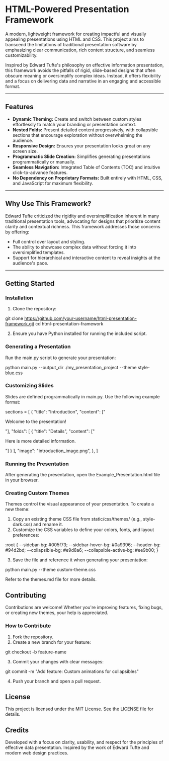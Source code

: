 # HTML-Powered Presentation Framework

A modern, lightweight framework for creating impactful and visually appealing presentations using HTML and CSS. This project aims to transcend the limitations of traditional presentation software by emphasizing clear communication, rich content structure, and seamless customizability.

Inspired by Edward Tufte's philosophy on effective information presentation, this framework avoids the pitfalls of rigid, slide-based designs that often obscure meaning or oversimplify complex ideas. Instead, it offers flexibility and a focus on delivering data and narrative in an engaging and accessible format.

---

## **Features**
- **Dynamic Theming:** Create and switch between custom styles effortlessly to match your branding or presentation context.
- **Nested Folds:** Present detailed content progressively, with collapsible sections that encourage exploration without overwhelming the audience.
- **Responsive Design:** Ensures your presentation looks great on any screen size.
- **Programmatic Slide Creation:** Simplifies generating presentations programmatically or manually.
- **Seamless Navigation:** Integrated Table of Contents (TOC) and intuitive click-to-advance features.
- **No Dependency on Proprietary Formats:** Built entirely with HTML, CSS, and JavaScript for maximum flexibility.

---

## **Why Use This Framework?**
Edward Tufte criticized the rigidity and oversimplification inherent in many traditional presentation tools, advocating for designs that prioritize content clarity and contextual richness. This framework addresses those concerns by offering:
- Full control over layout and styling.
- The ability to showcase complex data without forcing it into oversimplified templates.
- Support for hierarchical and interactive content to reveal insights at the audience's pace.

---

## **Getting Started**

### **Installation**
1. Clone the repository:

git clone https://github.com/your-username/html-presentation-framework.git cd html-presentation-framework


2. Ensure you have Python installed for running the included script.

### **Generating a Presentation**
Run the main.py script to generate your presentation:

python main.py --output_dir ./my_presentation_project --theme style-blue.css


### **Customizing Slides**
Slides are defined programmatically in main.py. Use the following example format:

sections = [ { "title": "Introduction", "content": ["<p>Welcome to the presentation!</p>"], "folds": [ { "title": "Details", "content": ["<p>Here is more detailed information.</p>"] } ], "image": "introduction_image.png", }, ]


### **Running the Presentation**
After generating the presentation, open the Example_Presentation.html file in your browser.

### **Creating Custom Themes**
Themes control the visual appearance of your presentation. To create a new theme:
1. Copy an existing theme CSS file from static/css/themes/ (e.g., style-dark.css) and rename it.
2. Customize the CSS variables to define your colors, fonts, and layout preferences:

:root { --sidebar-bg: #005f73; --sidebar-hover-bg: #0a9396; --header-bg: #94d2bd; --collapsible-bg: #e9d8a6; --collapsible-active-bg: #ee9b00; }


3. Save the file and reference it when generating your presentation:

python main.py --theme custom-theme.css


Refer to the themes.md file for more details.

## **Contributing**

Contributions are welcome! Whether you're improving features, fixing bugs, or creating new themes, your help is appreciated.

### **How to Contribute**
1. Fork the repository.
2. Create a new branch for your feature:

git checkout -b feature-name


3. Commit your changes with clear messages:

git commit -m "Add feature: Custom animations for collapsibles"


4. Push your branch and open a pull request.

## **License**
This project is licensed under the MIT License. See the LICENSE file for details.

## **Credits**
Developed with a focus on clarity, usability, and respect for the principles of effective data presentation. Inspired by the work of Edward Tufte and modern web design practices.

